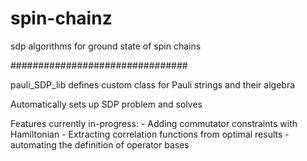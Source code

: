 # spin-chainz
sdp algorithms for ground state of spin chains


################################

pauli_SDP_lib defines custom class for Pauli strings and their algebra

Automatically sets up SDP problem and solves


Features currently in-progress: 
	- Adding commutator constraints with Hamiltonian
	- Extracting correlation functions from optimal results
	- automating the definition of operator bases
